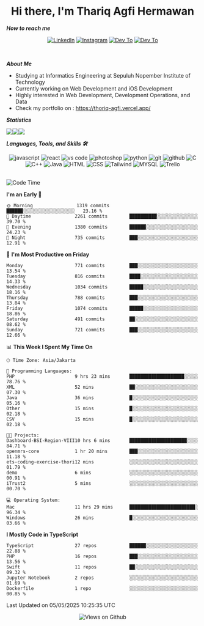 <div align="center">
  <h1>Hi there, I'm Thariq Agfi Hermawan</h1>
</div>


***How to reach me***
<p align='center'>
   <a href="https://www.linkedin.com/in/thariqagfihermawan" target="_blank"><img src="https://img.shields.io/badge/LinkedIn-0077B5?style=for-the-badge&logo=linkedin&logoColor=white" alt="LinkedIn"></a>
   <a href="https://www.instagram.com/thoriqagfi" target="_blank"><img src="https://img.shields.io/badge/Instagram-E4405F?style=for-the-badge&logo=instagram&logoColor=white" alt="Instagram"></a>
   <a href="https://medium.com/@thoriq.aghfi60" target="_blank"><img src="https://img.shields.io/badge/Medium-12100E?style=for-the-badge&logo=medium&logoColor=white" alt="Dev To"></a>
   <a href="https://linktr.ee/thoriqagfi" target="_blank"><img src="https://img.shields.io/badge/linktree-1de9b6?style=for-the-badge&logo=linktree&logoColor=white" alt="Dev To"></a>
</p>

<br>

***About Me***
- Studying at Informatics Engineering at Sepuluh Nopember Institute of Technology
- Currently working on Web Development and iOS Development
- Highly interested in Web Development, Development Operations, and Data
- Check my portfolio on : https://thoriq-agfi.vercel.app/

***Statistics***

<!-- [![GitHub Streak](http://github-readme-streak-stats.herokuapp.com?user=thoriqagfi&theme=dark)](https://git.io/streak-stats) -->

<div align="center">
  <div style="display: flex;">
    <img src="http://github-readme-streak-stats.herokuapp.com?user=thoriqagfi&theme=chartreuse-dark"/>
    <img src="https://github-readme-stats.vercel.app/api/top-langs/?username=thoriqagfi&layout=compact&&theme=chartreuse-dark&langs_count=8)](https://github.com/thoriqagfi"/>
    <img src="https://github-readme-stats.vercel.app/api?username=thoriqagfi&show_icons=true&theme=chartreuse-dark"/>
  </div>
</div>

<!-- [![Top Langs](https://github-readme-stats.vercel.app/api/top-langs/?username=thoriqagfi&layout=compact&&theme=chartreuse-dark&langs_count=8)](https://github.com/thoriqagfi)
< ![Agfi's GitHub stats](https://github-readme-stats.vercel.app/api?username=thoriqagfi&show_icons=true&theme=chartreuse-dark) -->

***Languages, Tools, and Skills 🛠***

  <div align="center">
    <img src="https://img.shields.io/badge/JavaScript-F7DF1E?style=for-the-badge&logo=javascript&logoColor=black" alt="javascript" />
    <img src="https://img.shields.io/badge/React-61DAFB?style=for-the-badge&logo=react&logoColor=black" alt="react" />
    <img src="https://img.shields.io/badge/vs%20code-007ACC?style=for-the-badge&logo=visual%20studio%20code&logoColor=white" alt="vs code" />
    <img src="https://img.shields.io/badge/adobe%20photoshop-31A8FF?style=for-the-badge&logo=adobe%20photoshop&logoColor=white" alt="photoshop" />
    <img src="https://img.shields.io/badge/python-3776AB?style=for-the-badge&logo=python&logoColor=white" alt="python" />
    <img src="https://img.shields.io/badge/Git-F05032?style=for-the-badge&logo=git&logoColor=white" alt="git" />
    <img src="https://img.shields.io/badge/GitHub-100000?style=for-the-badge&logo=github&logoColor=white" alt="github" />
    <img src="https://img.shields.io/badge/c-%2300599C.svg?style=for-the-badge&logo=c&logoColor=white" alt="C" />
    <img src="https://img.shields.io/badge/c++-%2300599C.svg?style=for-the-badge&logo=c%2B%2B&logoColor=white" alt="C++" />
    <img src="https://img.shields.io/badge/Java-ED8B00?style=for-the-badge&logo=java&logoColor=white" alt="Java"/>
    <img src="https://img.shields.io/badge/HTML5-E34F26?style=for-the-badge&logo=html5&logoColor=white" alt="HTML" />
    <img src="https://img.shields.io/badge/CSS-239120?&style=for-the-badge&logo=css3&logoColor=white" alt ="CSS" />
    <img src="https://img.shields.io/badge/tailwindcss-%2338B2AC.svg?style=for-the-badge&logo=tailwind-css&logoColor=white" alt="Tailwind" />
    <img src="https://img.shields.io/badge/MySQL-00000F?style=for-the-badge&logo=mysql&logoColor=white" alt="MYSQL" />
    <img src="https://img.shields.io/badge/Trello-%23026AA7.svg?style=for-the-badge&logo=Trello&logoColor=white" alt="Trello" />
  </div><br>

<!--START_SECTION:waka-->
![Code Time](http://img.shields.io/badge/Code%20Time-1%2C084%20hrs%203%20mins-blue)

**I'm an Early 🐤** 

```text
🌞 Morning                1319 commits        ██████░░░░░░░░░░░░░░░░░░░   23.16 % 
🌆 Daytime                2261 commits        ██████████░░░░░░░░░░░░░░░   39.70 % 
🌃 Evening                1380 commits        ██████░░░░░░░░░░░░░░░░░░░   24.23 % 
🌙 Night                  735 commits         ███░░░░░░░░░░░░░░░░░░░░░░   12.91 % 
```
📅 **I'm Most Productive on Friday** 

```text
Monday                   771 commits         ███░░░░░░░░░░░░░░░░░░░░░░   13.54 % 
Tuesday                  816 commits         ████░░░░░░░░░░░░░░░░░░░░░   14.33 % 
Wednesday                1034 commits        █████░░░░░░░░░░░░░░░░░░░░   18.16 % 
Thursday                 788 commits         ███░░░░░░░░░░░░░░░░░░░░░░   13.84 % 
Friday                   1074 commits        █████░░░░░░░░░░░░░░░░░░░░   18.86 % 
Saturday                 491 commits         ██░░░░░░░░░░░░░░░░░░░░░░░   08.62 % 
Sunday                   721 commits         ███░░░░░░░░░░░░░░░░░░░░░░   12.66 % 
```


📊 **This Week I Spent My Time On** 

```text
🕑︎ Time Zone: Asia/Jakarta

💬 Programming Languages: 
PHP                      9 hrs 23 mins       ████████████████████░░░░░   78.76 % 
XML                      52 mins             ██░░░░░░░░░░░░░░░░░░░░░░░   07.30 % 
Java                     36 mins             █░░░░░░░░░░░░░░░░░░░░░░░░   05.16 % 
Other                    15 mins             █░░░░░░░░░░░░░░░░░░░░░░░░   02.18 % 
CSV                      15 mins             █░░░░░░░░░░░░░░░░░░░░░░░░   02.18 % 

🐱‍💻 Projects: 
Dashboard-BSI-Region-VIII10 hrs 6 mins       █████████████████████░░░░   84.71 % 
openmrs-core             1 hr 20 mins        ███░░░░░░░░░░░░░░░░░░░░░░   11.18 % 
ets-coding-exercise-thori12 mins             ░░░░░░░░░░░░░░░░░░░░░░░░░   01.79 % 
demo                     6 mins              ░░░░░░░░░░░░░░░░░░░░░░░░░   00.91 % 
iTrust2                  5 mins              ░░░░░░░░░░░░░░░░░░░░░░░░░   00.70 % 

💻 Operating System: 
Mac                      11 hrs 29 mins      ████████████████████████░   96.34 % 
Windows                  26 mins             █░░░░░░░░░░░░░░░░░░░░░░░░   03.66 % 
```

**I Mostly Code in TypeScript** 

```text
TypeScript               27 repos            ██████░░░░░░░░░░░░░░░░░░░   22.88 % 
PHP                      16 repos            ███░░░░░░░░░░░░░░░░░░░░░░   13.56 % 
Swift                    11 repos            ██░░░░░░░░░░░░░░░░░░░░░░░   09.32 % 
Jupyter Notebook         2 repos             ░░░░░░░░░░░░░░░░░░░░░░░░░   01.69 % 
Dockerfile               1 repo              ░░░░░░░░░░░░░░░░░░░░░░░░░   00.85 % 
```




 Last Updated on 05/05/2025 10:25:35 UTC
<!--END_SECTION:waka-->

<div align="center">
<img src="https://komarev.com/ghpvc/?username=thoriqagfi&color=blue" alt="Views on Github" />
</div>
